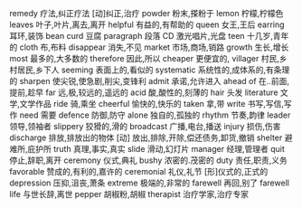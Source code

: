 remedy	疗法,纠正疗法 [动]纠正,治疗
powder	粉末,搽粉于
lemon	柠檬,柠檬色
leaves	叶子,叶片,离去,离开
helpful	有益的,有帮助的
queen	女王,王后
earring	耳环,装饰
bean curd	豆腐
paragraph	段落
CD	激光唱片,光盘
teen	十几岁,青年的
cloth	布,布料
disappear	消失,不见
market	市场,商场,销路
growth	生长,增长
most	最多的,大多数的
therefore	因此,所以
cheaper	更便宜的,
villager	村民,乡村居民,乡下人
seeming	表面上的,看似的
systematic	系统性的,成体系的,有条理的
sharpen	使尖锐,使急剧,削尖,变锋利
admit	承诺,允许进入
ahead of	在..前面,提前,趁早
far	远,极,较远的,遥远的
acid	酸,酸性的,刻薄的
hair	头发
literature	文学,文学作品
ride	骑,乘坐
cheerful	愉快的,快乐的
taken	拿,带
write	书写,写信,写作
need	需要
defence	防御,防守
alone	独自的,孤独的
rhythm	节奏,韵律
leader	领导,领袖者
slippery	狡猾的,滑的
broadcast	广播,电台,播送
injury	损伤,伤害
discharge	排放,排放出的物体 	[动] 放出,排除,开除,偿还债务,卸货,撤销
shelter		避难所,庇护所
truth	真理,事实,真实
slide	滑动,幻灯片
manager	经理,管理者
quit	停止,辞职,离开
ceremony	仪式,典礼
bushy	浓密的.茂密的
duty	责任,职责,义务
favorable	赞成的,有利的,嘉许的
ceremonial	礼仪,礼节 [形]仪式的,正式的
depression	压抑,沮丧,萧条
extreme	极端的,非常的
farewell	再回,别了
farewell life	与世长辞,离世
pepper	胡椒粉,胡椒
therapist	治疗学家,治疗专家
